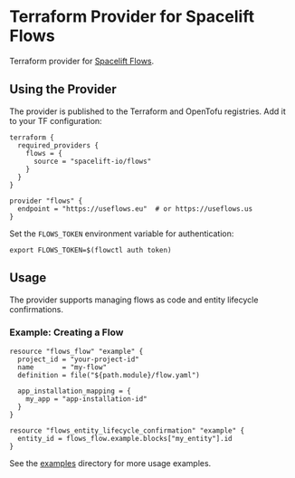 # Terraform Provider for Spacelift Flows

Terraform provider for [Spacelift Flows](https://spacelift.io/flows).

## Using the Provider

The provider is published to the Terraform and OpenTofu registries. Add it to your TF configuration:

```hcl
terraform {
  required_providers {
    flows = {
      source = "spacelift-io/flows"
    }
  }
}

provider "flows" {
  endpoint = "https://useflows.eu"  # or https://useflows.us
}
```

Set the `FLOWS_TOKEN` environment variable for authentication:

```shell
export FLOWS_TOKEN=$(flowctl auth token)
```

## Usage

The provider supports managing flows as code and entity lifecycle confirmations.

### Example: Creating a Flow

```hcl
resource "flows_flow" "example" {
  project_id = "your-project-id"
  name       = "my-flow"
  definition = file("${path.module}/flow.yaml")

  app_installation_mapping = {
    my_app = "app-installation-id"
  }
}

resource "flows_entity_lifecycle_confirmation" "example" {
  entity_id = flows_flow.example.blocks["my_entity"].id
}
```

See the [examples](./examples/) directory for more usage examples.
